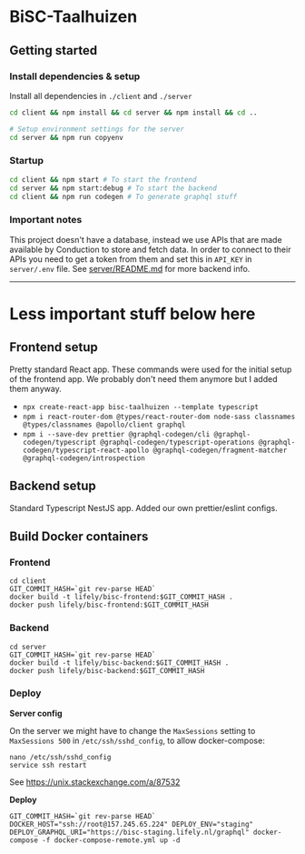 # BiSC-Taalhuizen

## Getting started

### Install dependencies & setup

Install all dependencies in `./client` and `./server`

```sh
cd client && npm install && cd server && npm install && cd .. 

# Setup environment settings for the server
cd server && npm run copyenv
```

### Startup

```bash
cd client && npm start # To start the frontend
cd server && npm start:debug # To start the backend
cd client && npm run codegen # To generate graphql stuff
```

### Important notes

This project doesn't have a database, instead we use APIs that are made available by Conduction to store and fetch data. In order to connect to their APIs you need to get a token from them and set this in `API_KEY` in `server/.env` file. See [server/README.md](server/README.md) for more backend info.

---

# Less important stuff below here

## Frontend setup

Pretty standard React app. These commands were used for the initial setup of the frontend app. We probably don't need them anymore but I added them anyway.

- `npx create-react-app bisc-taalhuizen --template typescript`
- `npm i react-router-dom @types/react-router-dom node-sass classnames @types/classnames @apollo/client graphql`
- `npm i --save-dev prettier @graphql-codegen/cli @graphql-codegen/typescript @graphql-codegen/typescript-operations @graphql-codegen/typescript-react-apollo @graphql-codegen/fragment-matcher @graphql-codegen/introspection`

## Backend setup

Standard Typescript NestJS app. Added our own prettier/eslint configs.

## Build Docker containers

### Frontend

```
cd client
GIT_COMMIT_HASH=`git rev-parse HEAD`
docker build -t lifely/bisc-frontend:$GIT_COMMIT_HASH .
docker push lifely/bisc-frontend:$GIT_COMMIT_HASH
```

### Backend

```
cd server
GIT_COMMIT_HASH=`git rev-parse HEAD`
docker build -t lifely/bisc-backend:$GIT_COMMIT_HASH .
docker push lifely/bisc-backend:$GIT_COMMIT_HASH
```

### Deploy

**Server config** 

On the server we might have to change the `MaxSessions` setting to `MaxSessions 500` in `/etc/ssh/sshd_config`, to allow docker-compose:
```
nano /etc/ssh/sshd_config
service ssh restart
```
See https://unix.stackexchange.com/a/87532

**Deploy**

```
GIT_COMMIT_HASH=`git rev-parse HEAD` DOCKER_HOST="ssh://root@157.245.65.224" DEPLOY_ENV="staging" DEPLOY_GRAPHQL_URI="https://bisc-staging.lifely.nl/graphql" docker-compose -f docker-compose-remote.yml up -d
```